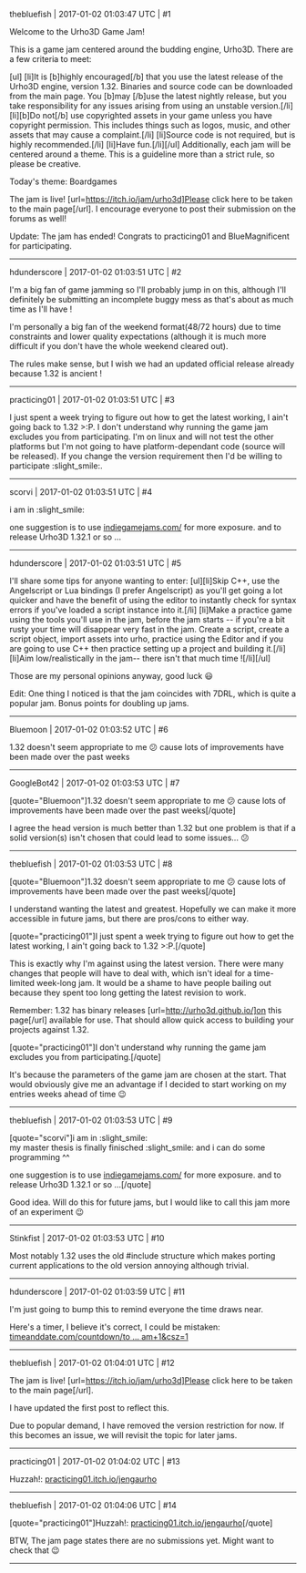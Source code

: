 thebluefish | 2017-01-02 01:03:47 UTC | #1

Welcome to the Urho3D Game Jam!

This is a game jam centered around the budding engine, Urho3D. There are a few criteria to meet:

[ul]
[li]It is [b]highly encouraged[/b] that you use the latest release of the Urho3D engine, version 1.32. Binaries and source code can be downloaded from the main page. You [b]may [/b]use the latest nightly release, but you take responsibility for any issues arising from using an unstable version.[/li]
[li][b]Do not[/b] use copyrighted assets in your game unless you have copyright permission. This includes things such as logos, music, and other assets that may cause a complaint.[/li]
[li]Source code is not required, but is highly recommended.[/li]
[li]Have fun.[/li][/ul]
Additionally, each jam will be centered around a theme. This is a guideline more than a strict rule, so please be creative.

Today's theme: Boardgames

The jam is live! [url=https://itch.io/jam/urho3d]Please click here to be taken to the main page[/url]. I encourage everyone to post their submission on the forums as well!

Update: The jam has ended! Congrats to practicing01 and BlueMagnificent for participating.

-------------------------

hdunderscore | 2017-01-02 01:03:51 UTC | #2

I'm a big fan of game jamming so I'll probably jump in on this, although I'll definitely be submitting an incomplete buggy mess as that's about as much time as I'll have !

I'm personally a big fan of the weekend format(48/72 hours) due to time constraints and lower quality expectations (although it is much more difficult if you don't have the whole weekend cleared out).

The rules make sense, but I wish we had an updated official release already because 1.32 is ancient !

-------------------------

practicing01 | 2017-01-02 01:03:51 UTC | #3

I just spent a week trying to figure out how to get the latest working, I ain't going back to 1.32 >:P.  I don't understand why running the game jam excludes you from participating.  I'm on linux and will not test the other platforms but I'm not going to have platform-dependant code (source will be released).  If you change the version requirement then I'd be willing to participate :slight_smile:.

-------------------------

scorvi | 2017-01-02 01:03:51 UTC | #4

i am in :slight_smile:  


one suggestion is to use [indiegamejams.com/](http://www.indiegamejams.com/) for more exposure.
and to release Urho3D 1.32.1 or so ...

-------------------------

hdunderscore | 2017-01-02 01:03:51 UTC | #5

I'll share some tips for anyone wanting to enter:
[ul][li]Skip C++, use the Angelscript or Lua bindings (I prefer Angelscript) as you'll get going a lot quicker and have the benefit of using the editor to instantly check for syntax errors if you've loaded a script instance into it.[/li]
[li]Make a practice game using the tools you'll use in the jam, before the jam starts -- if you're a bit rusty your time will disappear very fast in the jam. Create a script, create a script object, import assets into urho, practice using the Editor and if you are going to use C++ then practice setting up a project and building it.[/li]
[li]Aim low/realistically in the jam-- there isn't that much time ![/li][/ul]

Those are my personal opinions anyway, good luck :smiley:

Edit: One thing I noticed is that the jam coincides with 7DRL, which is quite a popular jam. Bonus points for doubling up jams.

-------------------------

Bluemoon | 2017-01-02 01:03:52 UTC | #6

1.32 doesn't seem appropriate to me  :confused:  cause lots of improvements have been made over the past weeks

-------------------------

GoogleBot42 | 2017-01-02 01:03:53 UTC | #7

[quote="Bluemoon"]1.32 doesn't seem appropriate to me  :confused:  cause lots of improvements have been made over the past weeks[/quote]

I agree the head version is much better than 1.32 but one problem is that if a solid version(s) isn't chosen that could lead to some issues...    :confused:

-------------------------

thebluefish | 2017-01-02 01:03:53 UTC | #8

[quote="Bluemoon"]1.32 doesn't seem appropriate to me  :confused:  cause lots of improvements have been made over the past weeks[/quote]

I understand wanting the latest and greatest. Hopefully we can make it more accessible in future jams, but there are pros/cons to either way.

[quote="practicing01"]I just spent a week trying to figure out how to get the latest working, I ain't going back to 1.32 >:P.[/quote]

This is exactly why I'm against using the latest version. There were many changes that people will have to deal with, which isn't ideal for a time-limited week-long jam. It would be a shame to have people bailing out because they spent too long getting the latest revision to work.

Remember: 1.32 has binary releases [url=http://urho3d.github.io/]on this page[/url] available for use. That should allow quick access to building your projects against 1.32.

[quote="practicing01"]I don't understand why running the game jam excludes you from participating.[/quote]

It's because the parameters of the game jam are chosen at the start. That would obviously give me an advantage if I decided to start working on my entries weeks ahead of time :wink:

-------------------------

thebluefish | 2017-01-02 01:03:53 UTC | #9

[quote="scorvi"]i am in :slight_smile:  
my master thesis is finally finisched :slight_smile: and i can do some programming ^^

one suggestion is to use [indiegamejams.com/](http://www.indiegamejams.com/) for more exposure.
and to release Urho3D 1.32.1 or so ...[/quote]

Good idea. Will do this for future jams, but I would like to call this jam more of an experiment :wink:

-------------------------

Stinkfist | 2017-01-02 01:03:53 UTC | #10

Most notably 1.32 uses the old #include structure which makes porting current applications to the old version annoying although trivial.

-------------------------

hdunderscore | 2017-01-02 01:03:59 UTC | #11

I'm just going to bump this to remind everyone the time draws near.

Here's a timer, I believe it's correct, I could be mistaken: [timeanddate.com/countdown/to ... am+1&csz=1](http://www.timeanddate.com/countdown/to?iso=20150306T15&p0=769&msg=Urho3D+Game+Jam+1&csz=1)

-------------------------

thebluefish | 2017-01-02 01:04:01 UTC | #12

The jam is live! [url=https://itch.io/jam/urho3d]Please click here to be taken to the main page[/url].

I have updated the first post to reflect this.

Due to popular demand, I have removed the version restriction for now. If this becomes an issue, we will revisit the topic for later jams.

-------------------------

practicing01 | 2017-01-02 01:04:02 UTC | #13

Huzzah!: [practicing01.itch.io/jengaurho](http://practicing01.itch.io/jengaurho)

-------------------------

thebluefish | 2017-01-02 01:04:06 UTC | #14

[quote="practicing01"]Huzzah!: [practicing01.itch.io/jengaurho](http://practicing01.itch.io/jengaurho)[/quote]

BTW, The jam page states there are no submissions yet. Might want to check that :wink:

-------------------------

